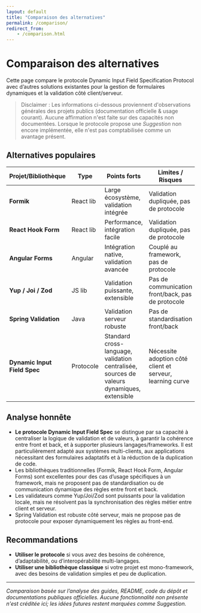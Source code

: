 ```yaml
---
layout: default
title: "Comparaison des alternatives"
permalink: /comparison/
redirect_from:
	- /comparison.html
---
```


# Comparaison des alternatives

Cette page compare le protocole Dynamic Input Field Specification Protocol avec d’autres solutions existantes pour la gestion de formulaires dynamiques et la validation côté client/serveur.

> Disclaimer : Les informations ci-dessous proviennent d'observations générales des projets publics (documentation officielle & usage courant). Aucune affirmation n'est faite sur des capacités non documentées. Lorsque le protocole propose une *Suggestion* non encore implémentée, elle n'est pas comptabilisée comme un avantage présent.

## Alternatives populaires

| Projet/Bibliothèque         | Type         | Points forts                      | Limites / Risques                | Cas d’usage recommandé           |
|----------------------------|--------------|-----------------------------------|-----------------------------------|----------------------------------|
| **Formik**                 | React lib    | Large écosystème, validation intégrée | Validation dupliquée, pas de protocole | Apps React avec logique simple   |
| **React Hook Form**        | React lib    | Performance, intégration facile    | Validation dupliquée, pas de protocole | Apps React, formulaires rapides  |
| **Angular Forms**          | Angular      | Intégration native, validation avancée | Couplé au framework, pas de protocole | Apps Angular, validation complexe|
| **Yup / Joi / Zod**        | JS lib       | Validation puissante, extensible   | Pas de communication front/back, pas de protocole | Validation locale, API JS       |
| **Spring Validation**      | Java         | Validation serveur robuste         | Pas de standardisation front/back | Apps Java, backend only          |
| **Dynamic Input Field Spec**| Protocole    | Standard cross-language, validation centralisée, sources de valeurs dynamiques, extensible | Nécessite adoption côté client et serveur, learning curve | Apps multi-clients, formulaires adaptatifs |

## Analyse honnête

- **Le protocole Dynamic Input Field Spec** se distingue par sa capacité à centraliser la logique de validation et de valeurs, à garantir la cohérence entre front et back, et à supporter plusieurs langages/frameworks. Il est particulièrement adapté aux systèmes multi-clients, aux applications nécessitant des formulaires adaptatifs et à la réduction de la duplication de code.
- Les bibliothèques traditionnelles (Formik, React Hook Form, Angular Forms) sont excellentes pour des cas d’usage spécifiques à un framework, mais ne proposent pas de standardisation ou de communication dynamique des règles entre front et back.
- Les validateurs comme Yup/Joi/Zod sont puissants pour la validation locale, mais ne résolvent pas la synchronisation des règles métier entre client et serveur.
- Spring Validation est robuste côté serveur, mais ne propose pas de protocole pour exposer dynamiquement les règles au front-end.

## Recommandations

- **Utiliser le protocole** si vous avez des besoins de cohérence, d’adaptabilité, ou d’interopérabilité multi-langages.
- **Utiliser une bibliothèque classique** si votre projet est mono-framework, avec des besoins de validation simples et peu de duplication.

---

*Comparaison basée sur l’analyse des guides, README, code du dépôt et documentations publiques officielles. Aucune fonctionnalité non présente n'est créditée ici; les idées futures restent marquées comme *Suggestion*.*
